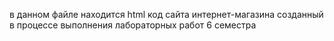 в данном файле находится html код сайта интернет-магазина
созданный в процессе выполнения лабораторных работ 6 семестра
